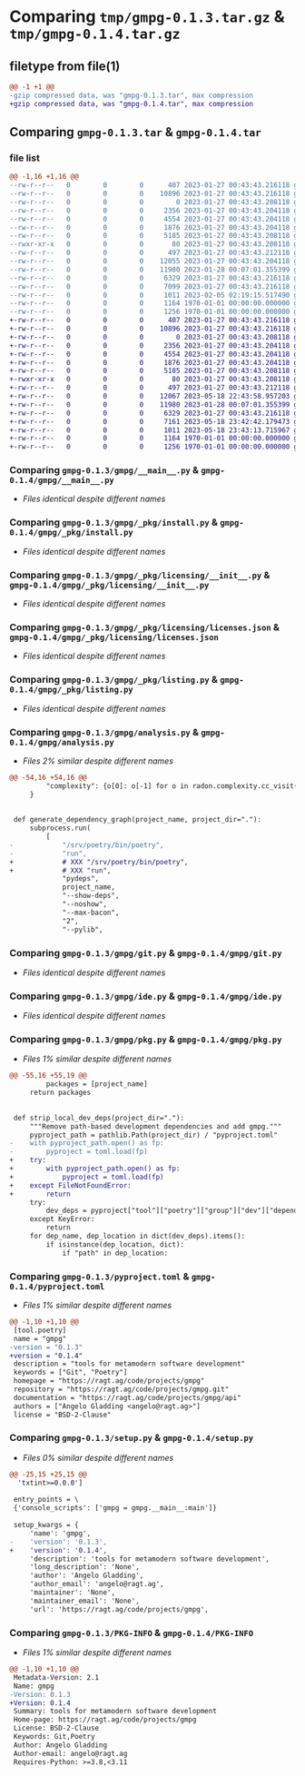 # Comparing `tmp/gmpg-0.1.3.tar.gz` & `tmp/gmpg-0.1.4.tar.gz`

## filetype from file(1)

```diff
@@ -1 +1 @@
-gzip compressed data, was "gmpg-0.1.3.tar", max compression
+gzip compressed data, was "gmpg-0.1.4.tar", max compression
```

## Comparing `gmpg-0.1.3.tar` & `gmpg-0.1.4.tar`

### file list

```diff
@@ -1,16 +1,16 @@
--rw-r--r--   0        0        0      407 2023-01-27 00:43:43.216118 gmpg-0.1.3/gmpg/__init__.py
--rw-r--r--   0        0        0    10896 2023-01-27 00:43:43.216118 gmpg-0.1.3/gmpg/__main__.py
--rw-r--r--   0        0        0        0 2023-01-27 00:43:43.208118 gmpg-0.1.3/gmpg/_pkg/__init__.py
--rw-r--r--   0        0        0     2356 2023-01-27 00:43:43.204118 gmpg-0.1.3/gmpg/_pkg/install.py
--rw-r--r--   0        0        0     4554 2023-01-27 00:43:43.204118 gmpg-0.1.3/gmpg/_pkg/licensing/__init__.py
--rw-r--r--   0        0        0     1876 2023-01-27 00:43:43.204118 gmpg-0.1.3/gmpg/_pkg/licensing/licenses.json
--rw-r--r--   0        0        0     5185 2023-01-27 00:43:43.208118 gmpg-0.1.3/gmpg/_pkg/listing.py
--rwxr-xr-x   0        0        0       80 2023-01-27 00:43:43.208118 gmpg-0.1.3/gmpg/_pkg/runinenv
--rw-r--r--   0        0        0      497 2023-01-27 00:43:43.212118 gmpg-0.1.3/gmpg/_pkg/system.py
--rw-r--r--   0        0        0    12055 2023-01-27 00:43:43.204118 gmpg-0.1.3/gmpg/analysis.py
--rw-r--r--   0        0        0    11980 2023-01-28 00:07:01.355399 gmpg-0.1.3/gmpg/git.py
--rw-r--r--   0        0        0     6329 2023-01-27 00:43:43.216118 gmpg-0.1.3/gmpg/ide.py
--rw-r--r--   0        0        0     7099 2023-01-27 00:43:43.216118 gmpg-0.1.3/gmpg/pkg.py
--rw-r--r--   0        0        0     1011 2023-02-05 02:19:15.517490 gmpg-0.1.3/pyproject.toml
--rw-r--r--   0        0        0     1164 1970-01-01 00:00:00.000000 gmpg-0.1.3/setup.py
--rw-r--r--   0        0        0     1256 1970-01-01 00:00:00.000000 gmpg-0.1.3/PKG-INFO
+-rw-r--r--   0        0        0      407 2023-01-27 00:43:43.216118 gmpg-0.1.4/gmpg/__init__.py
+-rw-r--r--   0        0        0    10896 2023-01-27 00:43:43.216118 gmpg-0.1.4/gmpg/__main__.py
+-rw-r--r--   0        0        0        0 2023-01-27 00:43:43.208118 gmpg-0.1.4/gmpg/_pkg/__init__.py
+-rw-r--r--   0        0        0     2356 2023-01-27 00:43:43.204118 gmpg-0.1.4/gmpg/_pkg/install.py
+-rw-r--r--   0        0        0     4554 2023-01-27 00:43:43.204118 gmpg-0.1.4/gmpg/_pkg/licensing/__init__.py
+-rw-r--r--   0        0        0     1876 2023-01-27 00:43:43.204118 gmpg-0.1.4/gmpg/_pkg/licensing/licenses.json
+-rw-r--r--   0        0        0     5185 2023-01-27 00:43:43.208118 gmpg-0.1.4/gmpg/_pkg/listing.py
+-rwxr-xr-x   0        0        0       80 2023-01-27 00:43:43.208118 gmpg-0.1.4/gmpg/_pkg/runinenv
+-rw-r--r--   0        0        0      497 2023-01-27 00:43:43.212118 gmpg-0.1.4/gmpg/_pkg/system.py
+-rw-r--r--   0        0        0    12067 2023-05-18 22:43:58.957203 gmpg-0.1.4/gmpg/analysis.py
+-rw-r--r--   0        0        0    11980 2023-01-28 00:07:01.355399 gmpg-0.1.4/gmpg/git.py
+-rw-r--r--   0        0        0     6329 2023-01-27 00:43:43.216118 gmpg-0.1.4/gmpg/ide.py
+-rw-r--r--   0        0        0     7161 2023-05-18 23:42:42.179473 gmpg-0.1.4/gmpg/pkg.py
+-rw-r--r--   0        0        0     1011 2023-05-18 23:43:13.715967 gmpg-0.1.4/pyproject.toml
+-rw-r--r--   0        0        0     1164 1970-01-01 00:00:00.000000 gmpg-0.1.4/setup.py
+-rw-r--r--   0        0        0     1256 1970-01-01 00:00:00.000000 gmpg-0.1.4/PKG-INFO
```

### Comparing `gmpg-0.1.3/gmpg/__main__.py` & `gmpg-0.1.4/gmpg/__main__.py`

 * *Files identical despite different names*

### Comparing `gmpg-0.1.3/gmpg/_pkg/install.py` & `gmpg-0.1.4/gmpg/_pkg/install.py`

 * *Files identical despite different names*

### Comparing `gmpg-0.1.3/gmpg/_pkg/licensing/__init__.py` & `gmpg-0.1.4/gmpg/_pkg/licensing/__init__.py`

 * *Files identical despite different names*

### Comparing `gmpg-0.1.3/gmpg/_pkg/licensing/licenses.json` & `gmpg-0.1.4/gmpg/_pkg/licensing/licenses.json`

 * *Files identical despite different names*

### Comparing `gmpg-0.1.3/gmpg/_pkg/listing.py` & `gmpg-0.1.4/gmpg/_pkg/listing.py`

 * *Files identical despite different names*

### Comparing `gmpg-0.1.3/gmpg/analysis.py` & `gmpg-0.1.4/gmpg/analysis.py`

 * *Files 2% similar despite different names*

```diff
@@ -54,16 +54,16 @@
         "complexity": {o[0]: o[-1] for o in radon.complexity.cc_visit(code)},
     }
 
 
 def generate_dependency_graph(project_name, project_dir="."):
     subprocess.run(
         [
-            "/srv/poetry/bin/poetry",
-            "run",
+            # XXX "/srv/poetry/bin/poetry",
+            # XXX "run",
             "pydeps",
             project_name,
             "--show-deps",
             "--noshow",
             "--max-bacon",
             "2",
             "--pylib",
```

### Comparing `gmpg-0.1.3/gmpg/git.py` & `gmpg-0.1.4/gmpg/git.py`

 * *Files identical despite different names*

### Comparing `gmpg-0.1.3/gmpg/ide.py` & `gmpg-0.1.4/gmpg/ide.py`

 * *Files identical despite different names*

### Comparing `gmpg-0.1.3/gmpg/pkg.py` & `gmpg-0.1.4/gmpg/pkg.py`

 * *Files 1% similar despite different names*

```diff
@@ -55,16 +55,19 @@
         packages = [project_name]
     return packages
 
 
 def strip_local_dev_deps(project_dir="."):
     """Remove path-based development dependencies and add gmpg."""
     pyproject_path = pathlib.Path(project_dir) / "pyproject.toml"
-    with pyproject_path.open() as fp:
-        pyproject = toml.load(fp)
+    try:
+        with pyproject_path.open() as fp:
+            pyproject = toml.load(fp)
+    except FileNotFoundError:
+        return
     try:
         dev_deps = pyproject["tool"]["poetry"]["group"]["dev"]["dependencies"]
     except KeyError:
         return
     for dep_name, dep_location in dict(dev_deps).items():
         if isinstance(dep_location, dict):
             if "path" in dep_location:
```

### Comparing `gmpg-0.1.3/pyproject.toml` & `gmpg-0.1.4/pyproject.toml`

 * *Files 1% similar despite different names*

```diff
@@ -1,10 +1,10 @@
 [tool.poetry]
 name = "gmpg"
-version = "0.1.3"
+version = "0.1.4"
 description = "tools for metamodern software development"
 keywords = ["Git", "Poetry"]
 homepage = "https://ragt.ag/code/projects/gmpg"
 repository = "https://ragt.ag/code/projects/gmpg.git"
 documentation = "https://ragt.ag/code/projects/gmpg/api"
 authors = ["Angelo Gladding <angelo@ragt.ag>"]
 license = "BSD-2-Clause"
```

### Comparing `gmpg-0.1.3/setup.py` & `gmpg-0.1.4/setup.py`

 * *Files 0% similar despite different names*

```diff
@@ -25,15 +25,15 @@
  'txtint>=0.0.0']
 
 entry_points = \
 {'console_scripts': ['gmpg = gmpg.__main__:main']}
 
 setup_kwargs = {
     'name': 'gmpg',
-    'version': '0.1.3',
+    'version': '0.1.4',
     'description': 'tools for metamodern software development',
     'long_description': 'None',
     'author': 'Angelo Gladding',
     'author_email': 'angelo@ragt.ag',
     'maintainer': 'None',
     'maintainer_email': 'None',
     'url': 'https://ragt.ag/code/projects/gmpg',
```

### Comparing `gmpg-0.1.3/PKG-INFO` & `gmpg-0.1.4/PKG-INFO`

 * *Files 1% similar despite different names*

```diff
@@ -1,10 +1,10 @@
 Metadata-Version: 2.1
 Name: gmpg
-Version: 0.1.3
+Version: 0.1.4
 Summary: tools for metamodern software development
 Home-page: https://ragt.ag/code/projects/gmpg
 License: BSD-2-Clause
 Keywords: Git,Poetry
 Author: Angelo Gladding
 Author-email: angelo@ragt.ag
 Requires-Python: >=3.8,<3.11
```

